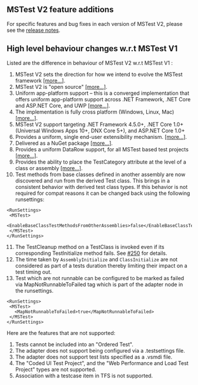## MSTest V2 feature additions
For specific features and bug fixes in each version of MSTest V2, please see the [release notes](releases.md).

## High level behaviour changes w.r.t MSTest V1
Listed are the difference in behaviour of MSTest V2 w.r.t MSTest V1 :
1.	MSTest V2 sets the direction for how we intend to evolve the MSTest framework [[more...]](https://blogs.msdn.microsoft.com/devops/2016/06/17/taking-the-mstest-framework-forward-with-mstest-v2/).
2.	MSTest V2 is "open source" [[more...]](https://blogs.msdn.microsoft.com/devops/2017/04/05/mstest-v2-is-open-source/).
3.	Uniform app-platform support – this is a converged implementation that offers uniform app-platform support across .NET Framework, .NET Core and ASP.NET Core, and UWP [[more...]](https://blogs.msdn.microsoft.com/devops/2016/09/01/announcing-mstest-v2-framework-support-for-net-core-1-0-rtm/).
4.	The implementation is fully cross platform (Windows, Linux, Mac) [[more...]](https://blogs.msdn.microsoft.com/devops/2017/04/05/mstest-v2-is-open-source/).
5. MSTest V2 support targeting .NET Framework 4.5.0+, .NET Core 1.0+ (Universal Windows Apps 10+, DNX Core 5+), and ASP.NET Core 1.0+
6. Provides a uniform, single end-user extensibility mechanism. [[more...]](https://blogs.msdn.microsoft.com/devops/2017/07/18/extending-mstest-v2/).
7. Delivered as a NuGet package [[more...]](https://www.nuget.org/packages/MSTest.TestFramework/).
8.	Provides a uniform DataRow support, for all MSTest based test projects [[more...]](https://blogs.msdn.microsoft.com/devops/2017/02/25/mstest-v2-now-and-ahead/).
9.	Provides the ability to place the TestCategory attribute at the level of a class or assembly [[more...]](https://blogs.msdn.microsoft.com/devops/2017/02/25/mstest-v2-now-and-ahead/).
10. Test methods from base classes defined in another assembly are now discovered and run from the derived Test class. This brings in a consistent behavior with derived test class types. If this behavior is not required for compat reasons it can be changed back using the following runsettings:
 ```
 <RunSettings>    
  <MSTest> 
    <EnableBaseClassTestMethodsFromOtherAssemblies>false</EnableBaseClassTestMethodsFromOtherAssemblies> 
  </MSTest> 
</RunSettings>
```
11. The TestCleanup method on a TestClass is invoked even if its corresponding TestInitialize method fails. See [#250](https://github.com/Microsoft/testfx/issues/250) for details.
12. The time taken by `AssemblyInitialize` and `ClassInitialize` are not considered as part of a tests duration thereby limiting their impact on a test timing out.
13. Test which are not runnable can be configured to be marked as failed via MapNotRunnableToFailed tag which is part of the adapter node in the runsettings.
 ```
 <RunSettings>    
  <MSTest> 
    <MapNotRunnableToFailed>true</MapNotRunnableToFailed> 
  </MSTest> 
</RunSettings>
```

Here are the features that are not supported:
1.	Tests cannot be included into an "Ordered Test".
2.	The adapter does not support being configured via a .testsettings file.
3.	The adapter does not support test lists specified as a .vsmdi file.
4.	The "Coded UI Test Project", and the "Web Performance and Load Test Project" types are not supported.
5.	Association with a testcase item in TFS is not supported.
